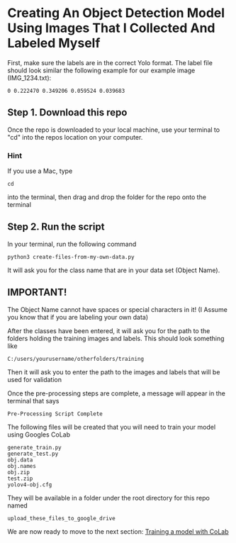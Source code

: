 # Creating An Object Detection Model Using Images That I Collected And Labeled Myself

First, make sure the labels are in the correct Yolo format.
The label file should look similar the following example for our example image (IMG_1234.txt):
```
0 0.222470 0.349206 0.059524 0.039683
```

## Step 1. Download this repo
Once the repo is downloaded to your local machine, use your terminal to "cd" into the repos location on your computer.
### Hint
If you use a Mac, type
```
cd
```
into the terminal, then drag and drop the folder for the repo onto the terminal

## Step 2. Run the script
In your terminal, run the following command
```
python3 create-files-from-my-own-data.py
```

It will ask you for the class name that are in your data set (Object Name).

## IMPORTANT!
The Object Name cannot have spaces or special characters in it!
(I Assume you know that if you are labeling your own data)

After the classes have been entered, it will ask you for the path to the folders holding the training images and labels.
This should look something like
```
C:/users/yourusername/otherfolders/training
```

Then it will ask you to enter the path to the images and labels that will be used for validation

Once the pre-processing steps are complete, a message will appear in the terminal that says
```
Pre-Processing Script Complete
```

The following files will be created that you will need to train your model using Googles CoLab
```
generate_train.py
generate_test.py
obj.data
obj.names
obj.zip
test.zip
yolov4-obj.cfg
```

They will be available in a folder under the root directory for this repo named
```
upload_these_files_to_google_drive
```

We are now ready to move to the next section:
[Training a model with CoLab](https://github.com/JPM-Tech/Object-Detection/tree/master/Training/Train-a-model-with-CoLab)
